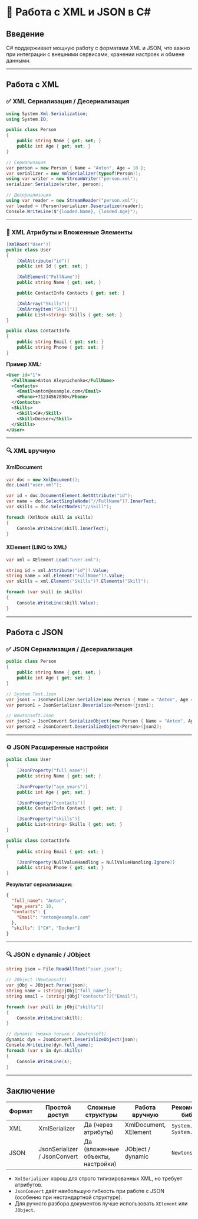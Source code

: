 # 📘 Работа с XML и JSON в C\#


## Введение

C# поддерживает мощную работу с форматами XML и JSON, что важно при интеграции с внешними сервисами, хранении настроек и обмене данными.

---

## Работа с XML

### ✅ XML Сериализация / Десериализация

```csharp
using System.Xml.Serialization;
using System.IO;

public class Person
{
    public string Name { get; set; }
    public int Age { get; set; }
}

// Сериализация
var person = new Person { Name = "Anton", Age = 18 };
var serializer = new XmlSerializer(typeof(Person));
using var writer = new StreamWriter("person.xml");
serializer.Serialize(writer, person);

// Десериализация
using var reader = new StreamReader("person.xml");
var loaded = (Person)serializer.Deserialize(reader);
Console.WriteLine($"{loaded.Name}, {loaded.Age}");
```

---

### 🧩 XML Атрибуты и Вложенные Элементы

```csharp
[XmlRoot("User")]
public class User
{
    [XmlAttribute("id")]
    public int Id { get; set; }

    [XmlElement("FullName")]
    public string Name { get; set; }

    public ContactInfo Contacts { get; set; }

    [XmlArray("Skills")]
    [XmlArrayItem("Skill")]
    public List<string> Skills { get; set; }
}

public class ContactInfo
{
    public string Email { get; set; }
    public string Phone { get; set; }
}
```

**Пример XML:**

```xml
<User id="1">
  <FullName>Anton Aleynichenko</FullName>
  <Contacts>
    <Email>anton@example.com</Email>
    <Phone>+71234567890</Phone>
  </Contacts>
  <Skills>
    <Skill>C#</Skill>
    <Skill>Docker</Skill>
  </Skills>
</User>
```

---

### 🔍 XML вручную

#### XmlDocument

```csharp
var doc = new XmlDocument();
doc.Load("user.xml");

var id = doc.DocumentElement.GetAttribute("id");
var name = doc.SelectSingleNode("//FullName")?.InnerText;
var skills = doc.SelectNodes("//Skill");

foreach (XmlNode skill in skills)
{
    Console.WriteLine(skill.InnerText);
}
```

#### XElement (LINQ to XML)

```csharp
var xml = XElement.Load("user.xml");

string id = xml.Attribute("id")?.Value;
string name = xml.Element("FullName")?.Value;
var skills = xml.Element("Skills")?.Elements("Skill");

foreach (var skill in skills)
{
    Console.WriteLine(skill.Value);
}
```

---

## Работа с JSON

### ✅ JSON Сериализация / Десериализация

```csharp
public class Person
{
    public string Name { get; set; }
    public int Age { get; set; }
}

// System.Text.Json
var json1 = JsonSerializer.Serialize(new Person { Name = "Anton", Age = 18 });
var person1 = JsonSerializer.Deserialize<Person>(json1);

// Newtonsoft.Json
var json2 = JsonConvert.SerializeObject(new Person { Name = "Anton", Age = 18 }, Formatting.Indented);
var person2 = JsonConvert.DeserializeObject<Person>(json2);
```

---

### ⚙ JSON Расширенные настройки

```csharp
public class User
{
    [JsonProperty("full_name")]
    public string Name { get; set; }

    [JsonProperty("age_years")]
    public int Age { get; set; }

    [JsonProperty("contacts")]
    public ContactInfo Contact { get; set; }

    [JsonProperty("skills")]
    public List<string> Skills { get; set; }
}

public class ContactInfo
{
    public string Email { get; set; }

    [JsonProperty(NullValueHandling = NullValueHandling.Ignore)]
    public string Phone { get; set; }
}
```

**Результат сериализации:**

```json
{
  "full_name": "Anton",
  "age_years": 18,
  "contacts": {
    "Email": "anton@example.com"
  },
  "skills": ["C#", "Docker"]
}
```

---

### 🔍 JSON с dynamic / JObject

```csharp
string json = File.ReadAllText("user.json");

// JObject (Newtonsoft)
var jObj = JObject.Parse(json);
string name = (string)jObj["full_name"];
string email = (string)jObj["contacts"]?["Email"];

foreach (var skill in jObj["skills"])
{
    Console.WriteLine(skill);
}

// dynamic (можно только с Newtonsoft)
dynamic dyn = JsonConvert.DeserializeObject(json);
Console.WriteLine(dyn.full_name);
foreach (var s in dyn.skills)
{
    Console.WriteLine(s);
}
```

---

## Заключение

| Формат | Простой доступ               | Сложные структуры                 | Работа вручную        | Рекомендованная библиотека      |
| ------ | ---------------------------- | --------------------------------- | --------------------- | ------------------------------- |
| XML    | XmlSerializer                | Да (через атрибуты)               | XmlDocument, XElement | `System.Xml`, `System.Xml.Linq` |
| JSON   | JsonSerializer / JsonConvert | Да (вложенные объекты, настройки) | JObject / dynamic     | `Newtonsoft.Json`               |

* `XmlSerializer` хорош для строго типизированных XML, но требует атрибутов.
* `JsonConvert` даёт наибольшую гибкость при работе с JSON (особенно при нестандартной структуре).
* Для ручного разбора документов лучше использовать `XElement` или `JObject`.

